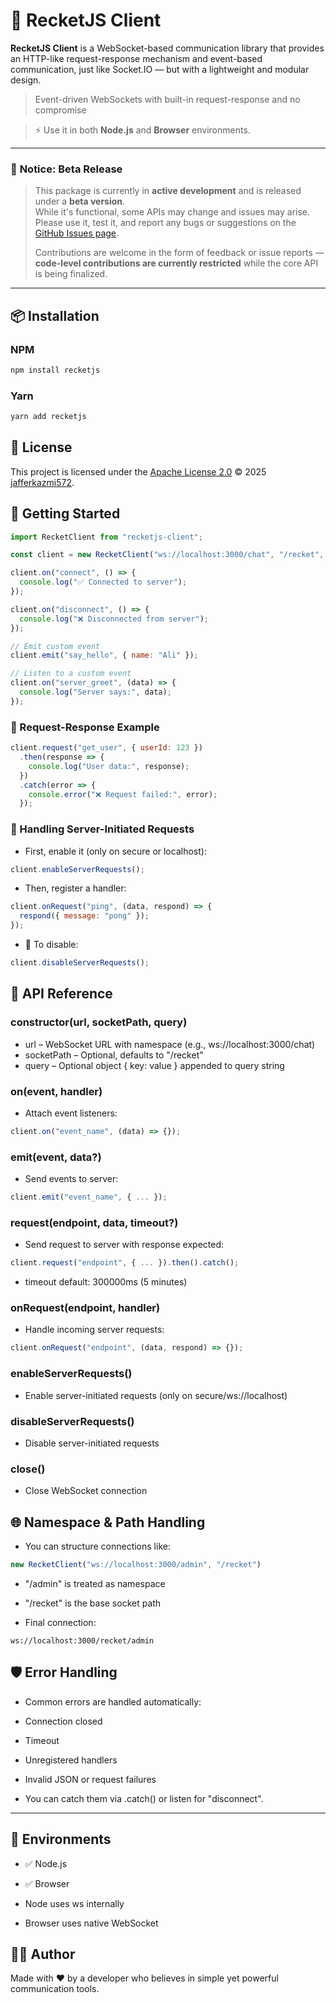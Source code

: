 # 🎯 RecketJS Client

**RecketJS Client** is a WebSocket-based communication library that provides an HTTP-like request-response mechanism and event-based communication, just like Socket.IO — but with a lightweight and modular design.

> Event-driven WebSockets with built-in request-response and no compromise

> ⚡ Use it in both **Node.js** and **Browser** environments.

---

### 📢 **Notice: Beta Release**

> This package is currently in **active development** and is released under a **beta version**.  
> While it's functional, some APIs may change and issues may arise.  
> Please use it, test it, and report any bugs or suggestions on the [GitHub Issues page](https://github.com/jafferkazmi572/recketJS-client/issues).  
>  
> Contributions are welcome in the form of feedback or issue reports — **code-level contributions are currently restricted** while the core API is being finalized.

---

## 📦 Installation

### NPM
```bash
npm install recketjs
```

### Yarn
```bash
yarn add recketjs
```


## 📄 License

This project is licensed under the [Apache License 2.0](./LICENSE) © 2025 [jafferkazmi572](https://github.com/jafferkazmi572).

## 🧪 Getting Started

```javascript
import RecketClient from "recketjs-client";

const client = new RecketClient("ws://localhost:3000/chat", "/recket", { token: "xyz" });

client.on("connect", () => {
  console.log("✅ Connected to server");
});

client.on("disconnect", () => {
  console.log("❌ Disconnected from server");
});

// Emit custom event
client.emit("say_hello", { name: "Ali" });

// Listen to a custom event
client.on("server_greet", (data) => {
  console.log("Server says:", data);
});
```

### 🔁 Request-Response Example

```javascript
client.request("get_user", { userId: 123 })
  .then(response => {
    console.log("User data:", response);
  })
  .catch(error => {
    console.error("❌ Request failed:", error);
  });
```

### 📩 Handling Server-Initiated Requests
 - First, enable it (only on secure or localhost):

```javascript
client.enableServerRequests();
```
 - Then, register a handler:

```javascript
client.onRequest("ping", (data, respond) => {
  respond({ message: "pong" });
});
```
 - 🛑 To disable:

```javascript
client.disableServerRequests();
```

## 🧠 API Reference

### constructor(url, socketPath, query)
 - url – WebSocket URL with namespace (e.g., ws://localhost:3000/chat)
 - socketPath – Optional, defaults to "/recket"
 - query – Optional object { key: value } appended to query string

### on(event, handler)
- Attach event listeners:
```javascript
client.on("event_name", (data) => {});
```

### emit(event, data?)
- Send events to server:

```javascript
client.emit("event_name", { ... });
```

### request(endpoint, data, timeout?)
- Send request to server with response expected:

```javascript
client.request("endpoint", { ... }).then().catch();
```
- timeout default: 300000ms (5 minutes)

### onRequest(endpoint, handler)
- Handle incoming server requests:

```javascript
client.onRequest("endpoint", (data, respond) => {});
```


### enableServerRequests()
- Enable server-initiated requests (only on secure/ws://localhost)

### disableServerRequests()
- Disable server-initiated requests

### close()
- Close WebSocket connection

## 🌐 Namespace & Path Handling
- You can structure connections like:

```javascript
new RecketClient("ws://localhost:3000/admin", "/recket")
```
 - "/admin" is treated as namespace
 - "/recket" is the base socket path

- Final connection:

```ws://localhost:3000/recket/admin```

## 🛡️ Error Handling
- Common errors are handled automatically:

 - Connection closed

 - Timeout

 - Unregistered handlers

 - Invalid JSON or request failures

 - You can catch them via .catch() or listen for "disconnect".

 ---

 ## 🧪 Environments

- ✅ Node.js
- ✅ Browser

 - Node uses ws internally
 - Browser uses native WebSocket


## 🧑‍💻 Author
Made with ❤️ by a developer who believes in simple yet powerful communication tools.